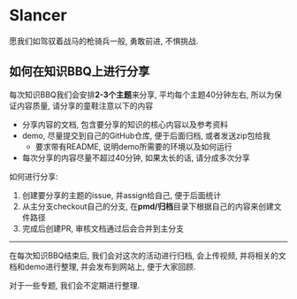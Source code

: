 # Slancer

愿我们如驾驭着战马的枪骑兵一般, 勇敢前进, 不惧挑战.

## 如何在知识BBQ上进行分享

每次知识BBQ我们会安排**2-3个主题**来分享, 平均每个主题40分钟左右,
所以为保证内容质量, 请分享的童鞋注意以下的内容

- 分享内容的文档, 包含要分享的知识的核心内容以及参考资料
- demo, 尽量提交到自己的GitHub仓库, 便于后面归档, 或者发送zip包给我
    - 要求带有README, 说明demo所需要的环境以及如何运行
- 每次分享的内容尽量不超过40分钟, 如果太长的话, 请分成多次分享

如何进行分享:

1. 创建要分享的主题的issue, 并assign给自己, 便于后面统计
2. 从主分支checkout自己的分支, 在**pmd/归档**目录下根据自己的内容来创建文件路径
3. 完成后创建PR, 审核文档通过后会合并到主分支

---

在每次知识BBQ结束后, 我们会对这次的活动进行归档, 
会上传视频, 并将相关的文档和demo进行整理, 并会发布到网站上, 便于大家回顾.

对于一些专题, 我们会不定期进行整理.
